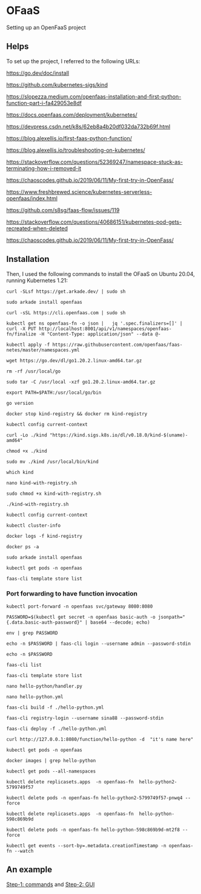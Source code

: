 # OFaaS
Setting up an OpenFaaS project

## Helps
To set up the project, I referred to the following URLs:

https://go.dev/doc/install

https://github.com/kubernetes-sigs/kind

https://slopezza.medium.com/openfaas-installation-and-first-python-function-part-i-fa429053e8df

https://docs.openfaas.com/deployment/kubernetes/

https://devpress.csdn.net/k8s/62eb8a4b20df032da732b69f.html

https://blog.alexellis.io/first-faas-python-function/

https://blog.alexellis.io/troubleshooting-on-kubernetes/

https://stackoverflow.com/questions/52369247/namespace-stuck-as-terminating-how-i-removed-it

https://chaoscodes.github.io/2019/06/11/My-first-try-in-OpenFass/

https://www.freshbrewed.science/kubernetes-serverless-openfaas/index.html

https://github.com/s8sg/faas-flow/issues/119

https://stackoverflow.com/questions/40686151/kubernetes-pod-gets-recreated-when-deleted

https://chaoscodes.github.io/2019/06/11/My-first-try-in-OpenFass/

## Installation

Then, I used the following commands to install the OFaaS on Ubuntu 20.04, running Kubernetes 1.21:

  ```curl -SLsf https://get.arkade.dev/ | sudo sh```
  
  ```sudo arkade install openfaas```

  ```curl -sSL https://cli.openfaas.com | sudo sh```

  ```kubectl get ns openfaas-fn -o json |   jq '.spec.finalizers=[]' |   curl -X PUT http://localhost:8001/api/v1/namespaces/openfaas-fn/finalize -H "Content-Type: application/json" --data @-```
  
  ```kubectl apply -f https://raw.githubusercontent.com/openfaas/faas-netes/master/namespaces.yml```
  
  ```wget https://go.dev/dl/go1.20.2.linux-amd64.tar.gz```
  
  ```rm -rf /usr/local/go```
  
  ```sudo tar -C /usr/local -xzf go1.20.2.linux-amd64.tar.gz```
  
  ```export PATH=$PATH:/usr/local/go/bin```
  
  ```go version```
  
  ```docker stop kind-registry && docker rm kind-registry```
  
  ```kubectl config current-context```
  
  ```curl -Lo ./kind "https://kind.sigs.k8s.io/dl/v0.18.0/kind-$(uname)-amd64"```
  
  ```chmod +x ./kind```
  
  ```sudo mv ./kind /usr/local/bin/kind```
  
  ```which kind```
  
  ```nano kind-with-registry.sh```
  
  ```sudo chmod +x kind-with-registry.sh```
  
  ```./kind-with-registry.sh```
  
  ```kubectl config current-context```
  
  ```kubectl cluster-info```
  
  ```docker logs -f kind-registry```
  
  ```docker ps -a```
  
  ```sudo arkade install openfaas```
  
  ```kubectl get pods -n openfaas```
  
  ```faas-cli template store list```

### Port forwarding to have function invocation
  ```kubectl port-forward -n openfaas svc/gateway 8080:8080```

  ```PASSWORD=$(kubectl get secret -n openfaas basic-auth -o jsonpath="{.data.basic-auth-password}" | base64 --decode; echo)```
  
  ```env | grep PASSWORD```
  
  ```echo -n $PASSWORD | faas-cli login --username admin --password-stdin```
  
  ```echo -n $PASSWORD```
  
  ```faas-cli list```
  
  ```faas-cli template store list```
  
  ```nano hello-python/handler.py```
  
  ```nano hello-python.yml```
  
  ```faas-cli build -f ./hello-python.yml```
  
  ```faas-cli registry-login --username sina88 --password-stdin```
  
  ```faas-cli deploy -f ./hello-python.yml```
  
  ```curl http://127.0.0.1:8080/function/hello-python -d  "it's name here"```
  
  ```kubectl get pods -n openfaas```
  
  ```docker images | grep hello-python```
  
  ```kubectl get pods --all-namespaces```
  
  ```kubectl delete replicasets.apps  -n openfaas-fn  hello-python2-5799749f57```
  
  ```kubectl delete pods -n openfaas-fn hello-python2-5799749f57-pnwq4 --force```
  
  ```kubectl delete replicasets.apps  -n openfaas-fn  hello-python-598c869b9d```
  
  ```kubectl delete pods -n openfaas-fn hello-python-598c869b9d-mt2f8 --force```
  
  ```kubectl get events --sort-by=.metadata.creationTimestamp -n openfaas-fn --watch```


## An example

[Step-1: commands](https://sina88.github.io/openfaas/Step_0_0.jpg) and [Step-2: GUI](https://sina88.github.io/openfaas/Step_0_1.jpg)



   
